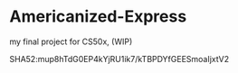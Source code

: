 # Americanized-Express
my final project for CS50x, (WIP)

SHA52:mup8hTdG0EP4kYjRU1ik7/kTBPDYfGEESmoaIjxtV2
